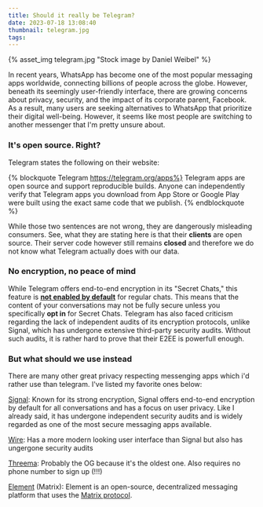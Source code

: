 ```yaml
---
title: Should it really be Telegram?
date: 2023-07-18 13:08:40
thumbnail: telegram.jpg
tags:
---
```


{% asset_img telegram.jpg "Stock image by Daniel Weibel" %}


In recent years, WhatsApp has become one of the most popular messaging apps worldwide, connecting billions of people across the globe. However, beneath its seemingly user-friendly interface, there are growing concerns about privacy, security, and the impact of its corporate parent, Facebook. As a result, many users are seeking alternatives to WhatsApp that prioritize their digital well-being. However, it seems like most people are switching to another messenger that I'm pretty unsure about.

### It's open source. Right?


Telegram states the following on their website:

{% blockquote Telegram https://telegram.org/apps%}
Telegram apps are open source and support reproducible builds. Anyone can independently verify that Telegram apps you download from App Store or Google Play were built using the exact same code that we publish.
{% endblockquote %}


While those two sentences are not wrong, they are dangerously misleading consumers. See, what they are stating here is that their **clients** are open source. Their server code however still remains **closed** and therefore we do not know what Telegram actually does with our data. 

### No encryption, no peace of mind

While Telegram offers end-to-end encryption in its "Secret Chats," this feature is [**not enabled by default**](https://www.howtogeek.com/709484/how-to-start-an-encrypted-secret-chat-in-telegram/) for regular chats. This means that the content of your conversations may not be fully secure unless you specifically **opt in** for Secret Chats. Telegram has also faced criticism regarding the lack of independent audits of its encryption protocols, unlike Signal, which has undergone extensive third-party security audits. Without such audits, it is rather hard to prove that their E2EE is powerfull enough.

### But what should we use instead

There are many other great privacy respecting messenging apps which i'd rather use than telegram. I've listed my favorite ones below:

[Signal](https://www.signal.org/de/): Known for its strong encryption, Signal offers end-to-end encryption by default for all conversations and has a focus on user privacy. Like I already said, it has undergone independent security audits and is widely regarded as one of the most secure messaging apps available.

[Wire](https://wire.com/de/): Has a more modern looking user interface than Signal but also has ungergone security audits

[Threema](https://threema.ch/de): Probably the OG because it's the oldest one. Also requires no phone number to sign up (!!!)

[Element](https://element.io/) (Matrix): Element is an open-source, decentralized messaging platform that uses the [Matrix protocol](https://matrix.org/). 